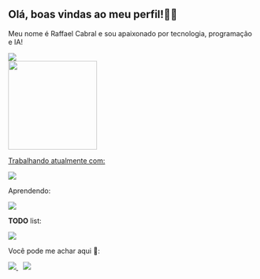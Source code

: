 ## Olá, boas vindas ao meu perfil!👋😄

Meu nome é Raffael Cabral e sou apaixonado por tecnologia, programação e IA!
<br>

<div>
<img src="https://github-readme-stats.vercel.app/api?username=RaffaelCabral&hide=contribs,prs)&theme=radical" />

 </div>


<div>
  <a href="https://github.com/RaffaelCabral">
  <img height="180em" src="https://github-readme-stats.vercel.app/api/top-langs/?username=RaffaelCabral&layout=compact&langs_count=6&theme=radical"/>
</div>


<p>Trabalhando atualmente com:</p>

  <p>
  <a href="https://skillicons.dev">
    <img src="https://skillicons.dev/icons?i=flutter,dart" />
  </a>
</p> 

<p>Aprendendo:</p>
<a href="https://skillicons.dev">
    <img src="https://skillicons.dev/icons?i=kotlin" />
  </a>

<p><strong>TODO</strong> list:</p>

<p>
<a href="https://skillicons.dev">
    <img src="https://skillicons.dev/icons?i=html,css,js,ts,py,go,ruby,nodejs,nextjs,react,angular,tailwind" />
  </a>
 </p>

 Você pode me achar aqui 📌:
 <div>
<a href="mailto:cabral.raffael@gmail.com"><img src="https://img.shields.io/badge/-Gmail-%23333?style=for-the-badge&logo=gmail&logoColor=white"> </a>
<a href="https://www.linkedin.com/in/raffaelmarques/" target="_blank"><img src="https://img.shields.io/badge/-LinkedIn-%230077B5?style=for-the-badge&logo=linkedin&logoColor=white" target="_blank" style="margin-left: 10px;"></a>


 </div>